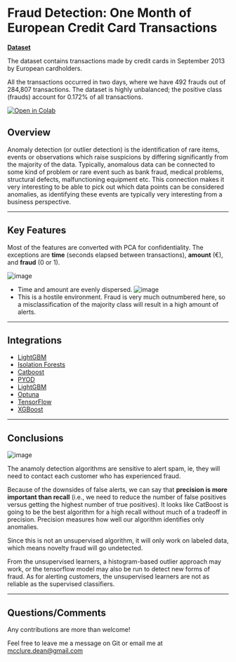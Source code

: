 
# Fraud Detection: One Month of European Credit Card Transactions

[**Dataset**](https://www.kaggle.com/mlg-ulb/creditcardfraud)

The dataset contains transactions made by credit cards in September 2013 by European cardholders.

All the transactions occurred in two days, where we have 492 frauds out of 284,807 transactions. The dataset is highly unbalanced; the positive class (frauds) account for 0.172% of all transactions.

[![Open in Colab](https://colab.research.google.com/assets/colab-badge.svg)](https://drive.google.com/file/d/1l3VpRPtDTGvTXDbDImZ2nJR9SM_DH2IB/view?usp=sharing)

## Overview

Anomaly detection (or outlier detection) is the identification of rare items, events or observations which raise suspicions by differing significantly from the majority of the data. Typically, anomalous data can be connected to some kind of problem or rare event such as bank fraud, medical problems, structural defects, malfunctioning equipment etc. This connection makes it very interesting to be able to pick out which data points can be considered anomalies, as identifying these events are typically very interesting from a business perspective.

----

## Key Features

Most of the features are converted with PCA for confidentiality. The exceptions are **time** (seconds elapsed between transactions), **amount** (€), and **fraud** (0 or 1). 

![image](https://storage.googleapis.com/credit_card_fraud247/time-amount.png)
  - Time and amount are evenly dispersed.
![image](https://storage.googleapis.com/credit_card_fraud247/class-distribution.png)
  - This is a hostile environment. Fraud is very much outnumbered here, so a misclassification of the majority class will result in a high amount of alerts.

----

## Integrations

* [LightGBM](https://lightgbm.readthedocs.io/en/latest/)
* [Isolation Forests](https://scikit-learn.org/stable/modules/generated/sklearn.ensemble.IsolationForest.html)
* [Catboost](https://catboost.ai/)
* [PYOD](https://pyod.readthedocs.io/en/latest/)
* [LightGBM](./examples/pruning/lightgbm_integration.py)
* [Optuna](https://github.com/optuna/optuna)
* [TensorFlow](https://www.tensorflow.org/tutorials/generative/autoencoder)
* [XGBoost](https://xgboost.readthedocs.io/en/latest/index.html)

----

## Conclusions

![image](https://storage.googleapis.com/credit_card_fraud247/conclusion.png)

The anamoly detection algorithms are sensitive to alert spam, ie, they will need to contact each customer who has experienced fraud. 

Because of the downsides of false alerts, we can say that **precision is more important than recall** (i.e., we need to reduce the number of false positives versus getting the highest number of true positives). It looks like CatBoost is going to be the best algorithm for a high recall without much of a tradeoff in precision. Precision measures how well our algorithm identifies only anomalies.

Since this is not an unsupervised algorithm, it will only work on labeled data, which means novelty fraud will go undetected. 

From the unsupervised learners, a histogram-based outlier approach may work, or the tensorflow model may also be run to detect new forms of fraud. As for alerting customers, the unsupervised learners are not as reliable as the supervised classifiers.


----

## Questions/Comments

Any contributions are more than welcome!

Feel free to leave me a message on Git or email me at mcclure.dean@gmail.com
